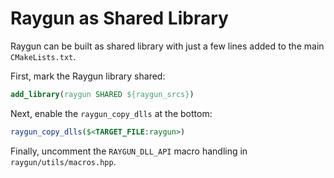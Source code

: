 # Raygun as Shared Library

Raygun can be built as shared library with just a few lines added to the main `CMakeLists.txt`.

First, mark the Raygun library shared:

```cmake
add_library(raygun SHARED ${raygun_srcs})
```

Next, enable the `raygun_copy_dlls` at the bottom:

```cmake
raygun_copy_dlls($<TARGET_FILE:raygun>)
```

Finally, uncomment the `RAYGUN_DLL_API` macro handling in `raygun/utils/macros.hpp`.
